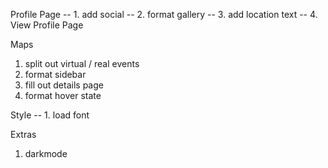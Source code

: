 Profile Page
-- 1. add social
-- 2. format gallery
-- 3. add location text
-- 4. View Profile Page

Maps
1. split out virtual / real events
2. format sidebar
3. fill out details page
4. format hover state

Style
-- 1. load font

Extras
1. darkmode
